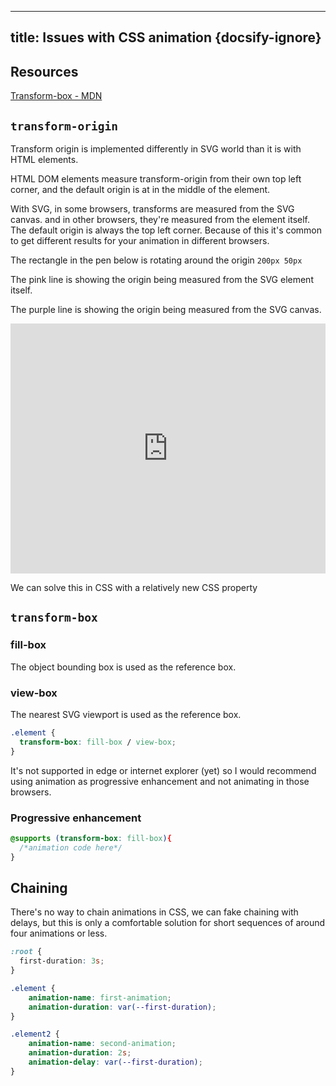 
---
title: Issues with CSS animation {docsify-ignore}
---

## Resources

[Transform-box - MDN](https://developer.mozilla.org/en-US/docs/Web/CSS/transform-box)

## ```transform-origin```

Transform origin is implemented differently in SVG world than it is with HTML elements.

HTML DOM elements measure transform-origin from their own top left corner, and the default origin is at in the middle of the element.

With SVG, in some browsers, transforms are measured from the SVG canvas. and in other browsers, they're measured from the element itself. The default origin is always the top left corner.
Because of this it's common to get different results for your animation in different browsers.

The rectangle in the pen below is rotating around the origin ```200px 50px```

The pink line is showing the origin being measured from the SVG element itself.

The purple line is showing the origin being measured from the SVG canvas.

<iframe height="400" style="width: 100%;" scrolling="no" title="transform-origin " src="https://codepen.io/cassie-codes/embed/507ad4584e018f977e4fb671315831a9?height=265&theme-id=default&default-tab=result" frameborder="no" allowtransparency="true" allowfullscreen="true">
  See the Pen <a href='https://codepen.io/cassie-codes/pen/507ad4584e018f977e4fb671315831a9'>transform-origin </a> by Cassie Evans
  (<a href='https://codepen.io/cassie-codes'>@cassie-codes</a>) on <a href='https://codepen.io'>CodePen</a>.
</iframe>

We can solve this in CSS with a relatively new CSS property

## ```transform-box```

### fill-box
The object bounding box is used as the reference box.

### view-box

The nearest SVG viewport is used as the reference box.

```css
.element {
  transform-box: fill-box / view-box;
}
```
It's not supported in edge or internet explorer (yet) so I would recommend using animation as progressive enhancement and not animating in those browsers.

### Progressive enhancement

```css
@supports (transform-box: fill-box){  
  /*animation code here*/
}
```

## Chaining

There's no way to chain animations in CSS, we can fake chaining with delays, but this is only a comfortable solution for short sequences of around four animations or less.


```css
:root {
  first-duration: 3s;
}

.element {
    animation-name: first-animation;
    animation-duration: var(--first-duration);
}

.element2 {
    animation-name: second-animation;
    animation-duration: 2s;
    animation-delay: var(--first-duration);
}
```